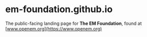 # em-foundation.github.io

The public-facing landing page for **The EM Foundation**, found at [www.openem.org](https://www.openem.org)
